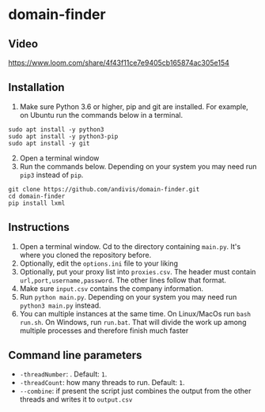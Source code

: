 # domain-finder

## Video

https://www.loom.com/share/4f43f11ce7e9405cb165874ac305e154

## Installation

1. Make sure Python 3.6 or higher, pip and git are installed. For example, on Ubuntu run the commands below in a terminal.

```
sudo apt install -y python3
sudo apt install -y python3-pip
sudo apt install -y git
```

2. Open a terminal window
3. Run the commands below. Depending on your system you may need run `pip3` instead of `pip`.

```
git clone https://github.com/andivis/domain-finder.git
cd domain-finder
pip install lxml
```

## Instructions

1. Open a terminal window. Cd to the directory containing `main.py`. It's where you cloned the repository before.
2. Optionally, edit the `options.ini` file to your liking
3. Optionally, put your proxy list into `proxies.csv`. The header must contain `url,port,username,password`. The other lines follow that format.
4. Make sure `input.csv` contains the company information.
5. Run `python main.py`. Depending on your system you may need run `python3 main.py` instead.
6. You can multiple instances at the same time. On Linux/MacOs run `bash run.sh`. On Windows, run `run.bat`. That will divide the work up among multiple processes and therefore finish much faster

## Command line parameters

- `-threadNumber`: . Default: `1`.
- `-threadCount`: how many threads to run. Default: `1`.
- `--combine`: if present the script just combines the output from the other threads and writes it to `output.csv`